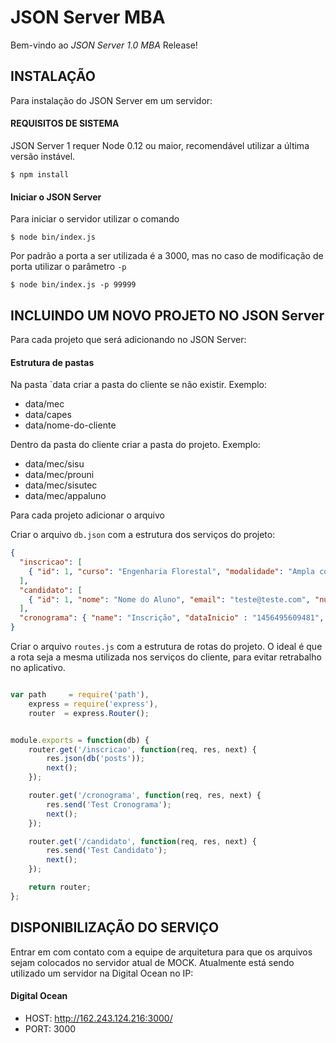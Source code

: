# JSON Server MBA

Bem-vindo ao *JSON Server 1.0 MBA* Release!

## INSTALAÇÃO

Para instalação do JSON Server em um servidor:

#### REQUISITOS DE SISTEMA

JSON Server 1 requer Node 0.12 ou maior, recomendável utilizar a última versão instável.

```console
$ npm install
```

#### Iniciar o JSON Server

Para iniciar o servidor utilizar o comando

```console
$ node bin/index.js
```

Por padrão a porta a ser utilizada é a 3000, mas no caso de modificação de porta utilizar o parâmetro `-p`

```console
$ node bin/index.js -p 99999
```


## INCLUINDO UM NOVO PROJETO NO JSON Server

Para cada projeto que será adicionando no JSON Server:

#### Estrutura de pastas

Na pasta `data criar a pasta do cliente se não existir.
Exemplo:
+ data/mec
+ data/capes
+ data/nome-do-cliente


Dentro da pasta do cliente criar a pasta do projeto.
Exemplo:
+ data/mec/sisu
+ data/mec/prouni
+ data/mec/sisutec
+ data/mec/appaluno

Para cada projeto adicionar o arquivo 

Criar o arquivo `db.json` com a estrutura dos serviços do projeto:
```json
{
  "inscricao": [
    { "id": 1, "curso": "Engenharia Florestal", "modalidade": "Ampla concorrência", "numeroEnem" : 12312312312323 }
  ],
  "candidato": [
    { "id": 1, "nome": "Nome do Aluno", "email": "teste@teste.com", "numeroEnem" : 12312312312323}
  ],
  "cronograma": { "name": "Inscrição", "dataInicio" : "1456495609481", "dataFim" : "1456499609481" }
}
```

Criar o arquivo `routes.js` com a estrutura de rotas do projeto.
O ideal é que a rota seja a mesma utilizada nos serviços do cliente, para evitar retrabalho no aplicativo.

```js

var path     = require('path'),
    express = require('express'),
    router  = express.Router();


module.exports = function(db) {
    router.get('/inscricao', function(req, res, next) {
        res.json(db('posts'));
        next();
    });

    router.get('/cronograma', function(req, res, next) {
        res.send('Test Cronograma');
        next();
    });

    router.get('/candidato', function(req, res, next) {
        res.send('Test Candidato');
        next();
    });

    return router;
};

```

## DISPONIBILIZAÇÃO DO SERVIÇO

Entrar em com contato com a equipe de arquitetura para que os arquivos sejam colocados no servidor atual de MOCK.
Atualmente está sendo utilizado um servidor na Digital Ocean no IP:

#### Digital Ocean

+ HOST: http://162.243.124.216:3000/
+ PORT: 3000






